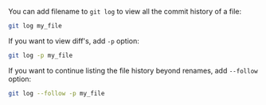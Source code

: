 You can add filename to `git log` to view all the commit history of a file:

```bash
git log my_file
```

If you want to view diff's, add `-p` option:
```bash
git log -p my_file
```

If you want to continue listing the file history beyond renames, add `--follow` option:
```bash
git log --follow -p my_file
```


